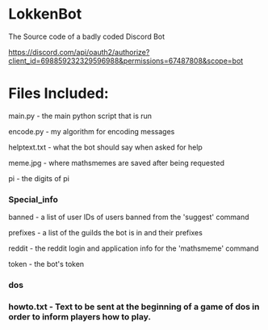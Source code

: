 # LokkenBot

The Source code of a badly coded Discord Bot

https://discord.com/api/oauth2/authorize?client_id=698859232329596988&permissions=67487808&scope=bot

# Files Included:

main.py - the main python script that is run

encode.py - my algorithm for encoding messages

helptext.txt - what the bot should say when asked for help

meme.jpg - where mathsmemes are saved after being requested

pi - the digits of pi

<h3>Special_info</h3>
  
  banned - a list of user IDs of users banned from the 'suggest' command
  
  prefixes - a list of the guilds the bot is in and their prefixes
  
  reddit - the reddit login and application info for the 'mathsmeme' command
  
  token - the bot's token
<h3>dos<h3>
  howto.txt - Text to be sent at the beginning of a game of dos in order to inform players how to play.
